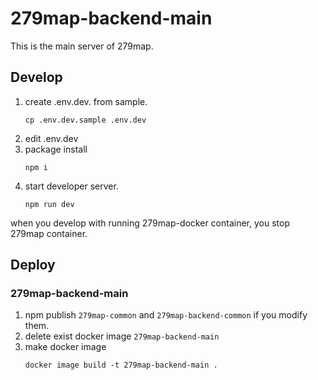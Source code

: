 # 279map-backend-main
This is the main server of 279map.

## Develop
1. create .env.dev. from sample.
	```shell
	cp .env.dev.sample .env.dev
	```
2. edit .env.dev
3. package install
	```shell
	npm i
	```
4. start developer server.
	```shell
	npm run dev
	```
when you develop with running 279map-docker container, you stop 279map container.

## Deploy
### 279map-backend-main
1. npm publish `279map-common` and `279map-backend-common` if you modify them.
2. delete exist docker image `279map-backend-main`
3. make docker image
	```shell
	docker image build -t 279map-backend-main .
	```
